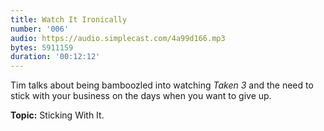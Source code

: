 ```yaml
---
title: Watch It Ironically
number: '006'
audio: https://audio.simplecast.com/4a99d166.mp3
bytes: 5911159
duration: '00:12:12'
---
```

Tim talks about being bamboozled into watching *Taken 3* and the need to stick with your business on the days when you want to give up.

**Topic:** Sticking With It.
